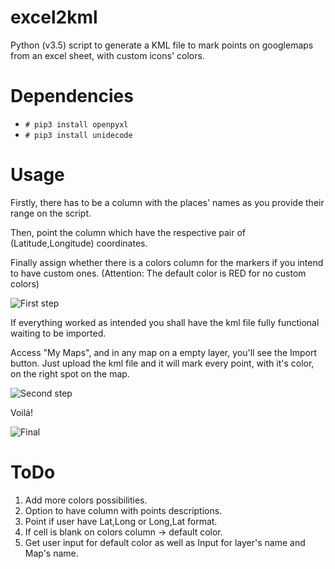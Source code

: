 # excel2kml
Python (v3.5) script to generate a KML file to mark points on googlemaps from an excel sheet, with custom icons' colors.


# Dependencies
* `# pip3 install openpyxl`
* `# pip3 install unidecode`

# Usage
Firstly, there has to be a column with the places' names as you provide their range on the script.


Then, point the column which have the respective pair of (Latitude,Longitude) coordinates.


Finally assign whether there is a colors column for the markers if you intend to have custom ones. 
(Attention: The default color is RED for no custom colors)


![First step](https://i.gyazo.com/00b779e0d4e41fe8c5fe5e158cdf0e57.png)

If everything worked as intended you shall have the kml file fully functional waiting to be imported. 


Access "My Maps", and in any map on a empty layer, you'll see the Import button. 
Just upload the kml file and it will mark every point, with it's color, on the right spot on the map.


![Second step](https://i.gyazo.com/501771cab28420cea55d6421388af6d3.png)

Voilá!


![Final](https://i.gyazo.com/d604070a5af369a63f94a4b5a56bfb4c.png)

# ToDo

1. Add more colors possibilities. 
2. Option to have column with points descriptions. 
3. Point if user have Lat,Long or Long,Lat format.
4. If cell is blank on colors column -> default color. 
5. Get user input for default color as well as Input for layer's name and Map's name.
